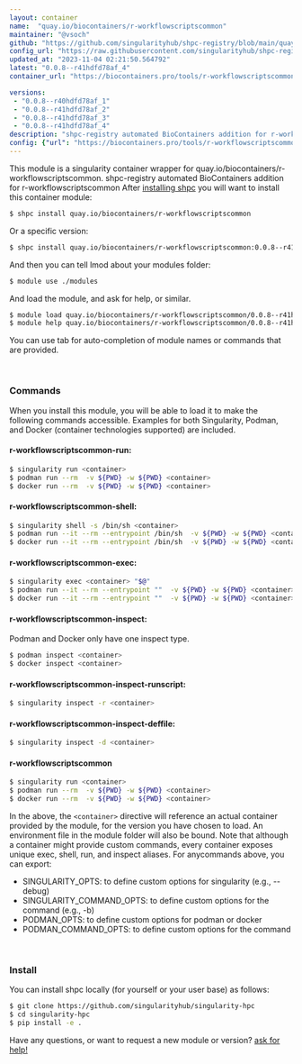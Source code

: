 ```yaml
---
layout: container
name:  "quay.io/biocontainers/r-workflowscriptscommon"
maintainer: "@vsoch"
github: "https://github.com/singularityhub/shpc-registry/blob/main/quay.io/biocontainers/r-workflowscriptscommon/container.yaml"
config_url: "https://raw.githubusercontent.com/singularityhub/shpc-registry/main/quay.io/biocontainers/r-workflowscriptscommon/container.yaml"
updated_at: "2023-11-04 02:21:50.564792"
latest: "0.0.8--r41hdfd78af_4"
container_url: "https://biocontainers.pro/tools/r-workflowscriptscommon"

versions:
 - "0.0.8--r40hdfd78af_1"
 - "0.0.8--r41hdfd78af_2"
 - "0.0.8--r41hdfd78af_3"
 - "0.0.8--r41hdfd78af_4"
description: "shpc-registry automated BioContainers addition for r-workflowscriptscommon"
config: {"url": "https://biocontainers.pro/tools/r-workflowscriptscommon", "maintainer": "@vsoch", "description": "shpc-registry automated BioContainers addition for r-workflowscriptscommon", "latest": {"0.0.8--r41hdfd78af_4": "sha256:1fff5e9c605b5878e70511ed386b035e8b676e81217cdb92ed6ffc051393dce7"}, "tags": {"0.0.8--r40hdfd78af_1": "sha256:a19006b0836a2870b1657441e06d9481f278bb8bcc961a3031f76f0c7fef130a", "0.0.8--r41hdfd78af_2": "sha256:9dbca7fcdb0568d0bfa11cbd109177a06a2566735493c5cbbc9d118100b6b20e", "0.0.8--r41hdfd78af_3": "sha256:276583635ecd8275390a5f063cba913d56cc0f02c30f1b2b1e0e76370470bb01", "0.0.8--r41hdfd78af_4": "sha256:1fff5e9c605b5878e70511ed386b035e8b676e81217cdb92ed6ffc051393dce7"}, "docker": "quay.io/biocontainers/r-workflowscriptscommon"}
---
```


This module is a singularity container wrapper for quay.io/biocontainers/r-workflowscriptscommon.
shpc-registry automated BioContainers addition for r-workflowscriptscommon
After [installing shpc](#install) you will want to install this container module:


```bash
$ shpc install quay.io/biocontainers/r-workflowscriptscommon
```

Or a specific version:

```bash
$ shpc install quay.io/biocontainers/r-workflowscriptscommon:0.0.8--r41hdfd78af_4
```

And then you can tell lmod about your modules folder:

```bash
$ module use ./modules
```

And load the module, and ask for help, or similar.

```bash
$ module load quay.io/biocontainers/r-workflowscriptscommon/0.0.8--r41hdfd78af_4
$ module help quay.io/biocontainers/r-workflowscriptscommon/0.0.8--r41hdfd78af_4
```

You can use tab for auto-completion of module names or commands that are provided.

<br>

### Commands

When you install this module, you will be able to load it to make the following commands accessible.
Examples for both Singularity, Podman, and Docker (container technologies supported) are included.

#### r-workflowscriptscommon-run:

```bash
$ singularity run <container>
$ podman run --rm  -v ${PWD} -w ${PWD} <container>
$ docker run --rm  -v ${PWD} -w ${PWD} <container>
```

#### r-workflowscriptscommon-shell:

```bash
$ singularity shell -s /bin/sh <container>
$ podman run --it --rm --entrypoint /bin/sh  -v ${PWD} -w ${PWD} <container>
$ docker run --it --rm --entrypoint /bin/sh  -v ${PWD} -w ${PWD} <container>
```

#### r-workflowscriptscommon-exec:

```bash
$ singularity exec <container> "$@"
$ podman run --it --rm --entrypoint ""  -v ${PWD} -w ${PWD} <container> "$@"
$ docker run --it --rm --entrypoint ""  -v ${PWD} -w ${PWD} <container> "$@"
```

#### r-workflowscriptscommon-inspect:

Podman and Docker only have one inspect type.

```bash
$ podman inspect <container>
$ docker inspect <container>
```

#### r-workflowscriptscommon-inspect-runscript:

```bash
$ singularity inspect -r <container>
```

#### r-workflowscriptscommon-inspect-deffile:

```bash
$ singularity inspect -d <container>
```



#### r-workflowscriptscommon

```bash
$ singularity run <container>
$ podman run --rm  -v ${PWD} -w ${PWD} <container>
$ docker run --rm  -v ${PWD} -w ${PWD} <container>
```


In the above, the `<container>` directive will reference an actual container provided
by the module, for the version you have chosen to load. An environment file in the
module folder will also be bound. Note that although a container
might provide custom commands, every container exposes unique exec, shell, run, and
inspect aliases. For anycommands above, you can export:

 - SINGULARITY_OPTS: to define custom options for singularity (e.g., --debug)
 - SINGULARITY_COMMAND_OPTS: to define custom options for the command (e.g., -b)
 - PODMAN_OPTS: to define custom options for podman or docker
 - PODMAN_COMMAND_OPTS: to define custom options for the command

<br>

### Install

You can install shpc locally (for yourself or your user base) as follows:

```bash
$ git clone https://github.com/singularityhub/singularity-hpc
$ cd singularity-hpc
$ pip install -e .
```

Have any questions, or want to request a new module or version? [ask for help!](https://github.com/singularityhub/singularity-hpc/issues)